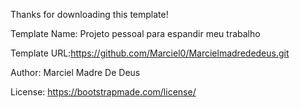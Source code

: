 Thanks for downloading this template!



Template Name: Projeto pessoal para espandir meu trabalho 

Template URL:https://github.com/Marciel0/Marcielmadrededeus.git

Author: Marciel Madre De Deus 

License: https://bootstrapmade.com/license/

